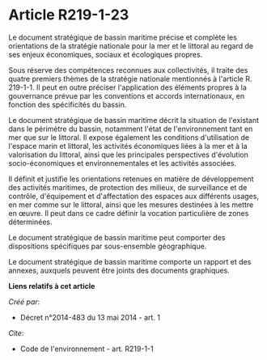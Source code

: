 # Article R219-1-23

Le document stratégique de bassin maritime précise et complète les orientations de la stratégie nationale pour la mer et le
littoral au regard de ses enjeux économiques, sociaux et écologiques propres.

Sous réserve des compétences reconnues aux collectivités, il traite des quatre premiers thèmes de la stratégie nationale
mentionnés à l'article R. 219-1-1. Il peut en outre préciser l'application des éléments propres à la gouvernance prévue par
les conventions et accords internationaux, en fonction des spécificités du bassin.

Le document stratégique de bassin maritime décrit la situation de l'existant dans le périmètre du bassin, notamment l'état de
l'environnement tant en mer que sur le littoral. Il expose également les conditions d'utilisation de l'espace marin et
littoral, les activités économiques liées à la mer et à la valorisation du littoral, ainsi que les principales perspectives
d'évolution socio-économiques et environnementales et les activités associées.

Il définit et justifie les orientations retenues en matière de développement des activités maritimes, de protection des
milieux, de surveillance et de contrôle, d'équipement et d'affectation des espaces aux différents usages, en mer comme sur le
littoral, ainsi que les mesures destinées à les mettre en œuvre. Il peut dans ce cadre définir la vocation particulière de
zones déterminées.

Le document stratégique de bassin maritime peut comporter des dispositions spécifiques par sous-ensemble géographique.

Le document stratégique de bassin maritime comporte un rapport et des annexes, auxquels peuvent être joints des documents
graphiques.

**Liens relatifs à cet article**

_Créé par_:

  - Décret n°2014-483 du 13 mai 2014 - art. 1

_Cite_:

  - Code de l'environnement - art. R219-1-1
